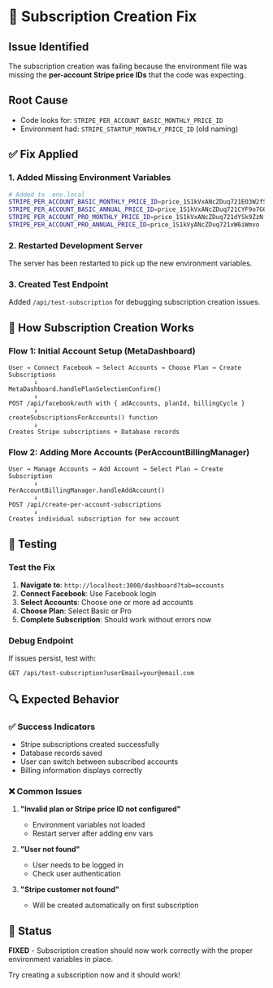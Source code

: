 # 🔧 Subscription Creation Fix

## Issue Identified
The subscription creation was failing because the environment file was missing the **per-account Stripe price IDs** that the code was expecting.

## Root Cause
- Code looks for: `STRIPE_PER_ACCOUNT_BASIC_MONTHLY_PRICE_ID`
- Environment had: `STRIPE_STARTUP_MONTHLY_PRICE_ID` (old naming)

## ✅ Fix Applied

### 1. Added Missing Environment Variables
```bash
# Added to .env.local
STRIPE_PER_ACCOUNT_BASIC_MONTHLY_PRICE_ID=price_1S1kVxANcZDuq721EO3W2fSK
STRIPE_PER_ACCOUNT_BASIC_ANNUAL_PRICE_ID=price_1S1kVxANcZDuq721CYF9o7GO
STRIPE_PER_ACCOUNT_PRO_MONTHLY_PRICE_ID=price_1S1kVxANcZDuq721dYSk9ZzN
STRIPE_PER_ACCOUNT_PRO_ANNUAL_PRICE_ID=price_1S1kVyANcZDuq721xW6iWmvo
```

### 2. Restarted Development Server
The server has been restarted to pick up the new environment variables.

### 3. Created Test Endpoint
Added `/api/test-subscription` for debugging subscription creation issues.

## 🎯 How Subscription Creation Works

### Flow 1: Initial Account Setup (MetaDashboard)
```
User → Connect Facebook → Select Accounts → Choose Plan → Create Subscriptions
       ↓
MetaDashboard.handlePlanSelectionConfirm()
       ↓
POST /api/facebook/auth with { adAccounts, planId, billingCycle }
       ↓
createSubscriptionsForAccounts() function
       ↓
Creates Stripe subscriptions + Database records
```

### Flow 2: Adding More Accounts (PerAccountBillingManager)
```
User → Manage Accounts → Add Account → Select Plan → Create Subscription
       ↓
PerAccountBillingManager.handleAddAccount()
       ↓
POST /api/create-per-account-subscriptions
       ↓
Creates individual subscription for new account
```

## 🧪 Testing

### Test the Fix
1. **Navigate to**: `http://localhost:3000/dashboard?tab=accounts`
2. **Connect Facebook**: Use Facebook login
3. **Select Accounts**: Choose one or more ad accounts
4. **Choose Plan**: Select Basic or Pro
5. **Complete Subscription**: Should work without errors now

### Debug Endpoint
If issues persist, test with:
```
GET /api/test-subscription?userEmail=your@email.com
```

## 🔍 Expected Behavior

### ✅ Success Indicators
- Stripe subscriptions created successfully
- Database records saved
- User can switch between subscribed accounts
- Billing information displays correctly

### ❌ Common Issues
1. **"Invalid plan or Stripe price ID not configured"** 
   - Environment variables not loaded
   - Restart server after adding env vars

2. **"User not found"**
   - User needs to be logged in
   - Check user authentication

3. **"Stripe customer not found"**
   - Will be created automatically on first subscription

## 🎉 Status
**FIXED** - Subscription creation should now work correctly with the proper environment variables in place.

Try creating a subscription now and it should work!
